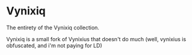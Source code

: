 # Vynixiq
The entirety of the Vynixiq collection.

Vynixiq is a small fork of Vynixius that doesn't do much (well, vynixius is obfuscated, and i'm not paying for LD)

